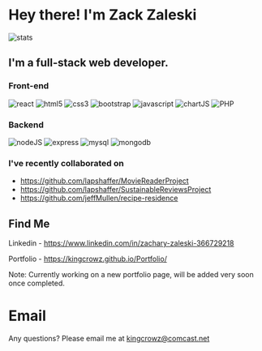 # Hey there! I'm Zack Zaleski

![stats](https://github-readme-stats.vercel.app/api?username=Kingcrowz&hide=contribs&theme=bear&count_private=true)


## I'm a full-stack web developer.

### Front-end

![react](https://img.shields.io/badge/React-20232A?style=for-the-badge&logo=react&logoColor=61DAFB)
![html5](https://img.shields.io/badge/HTML5-E34F26?style=for-the-badge&logo=html5&logoColor=white)
![css3](https://img.shields.io/badge/CSS3-1572B6?style=for-the-badge&logo=css3&logoColor=white)
![bootstrap](https://img.shields.io/badge/Bootstrap-563D7C?style=for-the-badge&logo=bootstrap&logoColor=white)
![javascript](https://img.shields.io/badge/JavaScript-F7DF1E?style=for-the-badge&logo=javascript&logoColor=black)
![chartJS](https://img.shields.io/badge/Chart.js-FF6384?style=for-the-badge&logo=chartdotjs&logoColor=white)
![PHP](https://img.shields.io/badge/PHP-FF6384?style=for-the-badge&logo=php&logoColor=white)


### Backend

![nodeJS](https://img.shields.io/badge/Node.js-339933?style=for-the-badge&logo=nodedotjs&logoColor=white)
![express](https://img.shields.io/badge/Express.js-444444?style=for-the-badge&logo=express&logoColor=white)
![mysql](https://img.shields.io/badge/MySQL-444444?style=for-the-badge&logo=mysql&logoColor=white)
![mongodb](https://img.shields.io/badge/MongoDB-4EA94B?style=for-the-badge&logo=mongodb&logoColor=white)

### I've recently collaborated on 
* https://github.com/lapshaffer/MovieReaderProject
* https://github.com/lapshaffer/SustainableReviewsProject
* https://github.com/jeffMullen/recipe-residence

## Find Me
Linkedin - https://www.linkedin.com/in/zachary-zaleski-366729218

Portfolio - https://kingcrowz.github.io/Portfolio/

Note: Currently working on a new portfolio page, will be added very soon once completed.  

# Email
Any questions? Please email me at [kingcrowz@comcast.net](mailto:kingcrowz@comcast.net)
